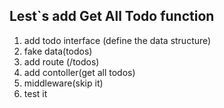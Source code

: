 ## Lest`s add Get All Todo function
1. add todo interface (define the data structure) 
2. fake data(todos)
3. add route (/todos)
4. add contoller(get all todos)
5. middleware(skip it)
6. test it